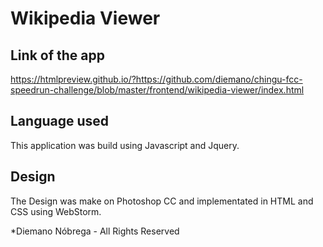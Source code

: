 # Wikipedia Viewer

## Link of the app

https://htmlpreview.github.io/?https://github.com/diemano/chingu-fcc-speedrun-challenge/blob/master/frontend/wikipedia-viewer/index.html

## Language used

This application was build using Javascript and Jquery.

## Design

The Design was make on Photoshop CC and implementated in HTML and CSS using WebStorm.

*Diemano Nóbrega - All Rights Reserved
